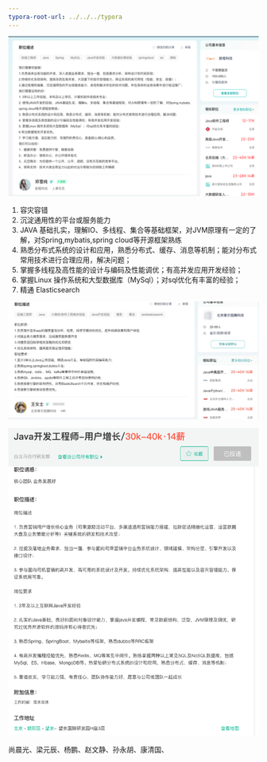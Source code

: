 ```yaml
---
typora-root-url: ../../../typora
---
```


![](/images/tmp/WX20230228-101248.png)

1. 容灾容错
2. 沉淀通用性的平台或服务能力
3. JAVA 基础扎实，理解IO、多线程、集合等基础框架，对JVM原理有一定的了解，对Spring,mybatis,spring cloud等开源框架熟练
4. 熟悉分布式系统的设计和应用，熟悉分布式、缓存、消息等机制；能对分布式常用技术进行合理应用，解决问题；
5. 掌握多线程及高性能的设计与编码及性能调优；有高并发应用开发经验；
6. 掌握Linux 操作系统和大型数据库（MySql）；对sql优化有丰富的经验；
7. 精通 Elasticsearch











![](/images/tmp/WX20230228-143955@2x.png)









![](/images/tmp/WX20230301-153140.png)





尚晨光、梁元辰、杨鹏、赵文静、孙永胡、康清国、